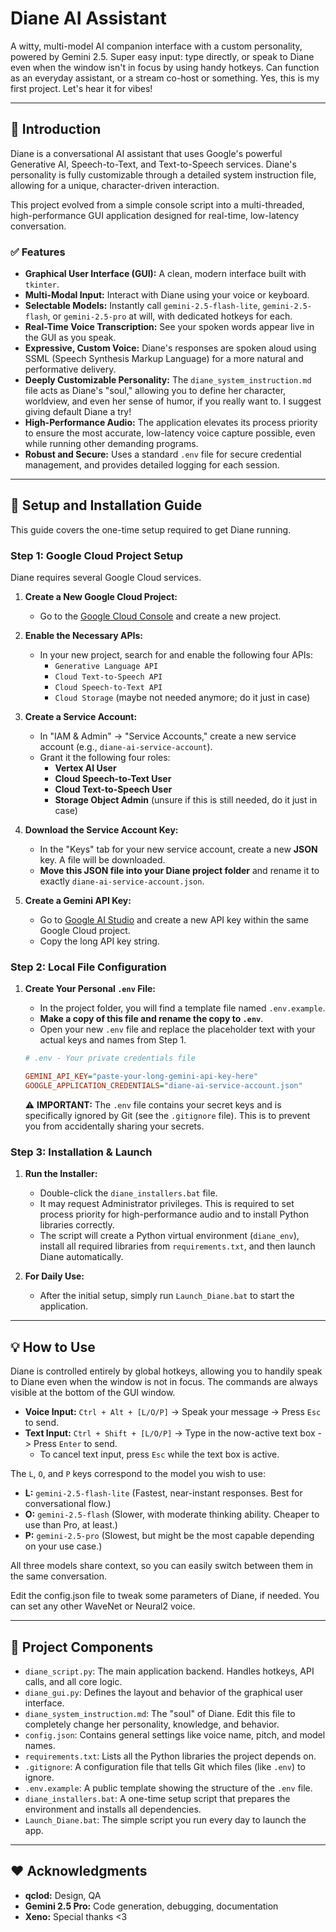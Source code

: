 # Diane AI Assistant

A witty, multi-model AI companion interface with a custom personality, powered by Gemini 2.5.
Super easy input: type directly, or speak to Diane even when the window isn't in focus by using handy hotkeys.
Can function as an everyday assistant, or a stream co-host or something.
Yes, this is my first project. Let's hear it for vibes!

---

## 🚀 Introduction

Diane is a conversational AI assistant that uses Google's powerful Generative AI, Speech-to-Text, and Text-to-Speech services. Diane's personality is fully customizable through a detailed system instruction file, allowing for a unique, character-driven interaction.

This project evolved from a simple console script into a multi-threaded, high-performance GUI application designed for real-time, low-latency conversation.

### ✅ Features
- **Graphical User Interface (GUI):** A clean, modern interface built with `tkinter`.
- **Multi-Modal Input:** Interact with Diane using your voice or keyboard.
- **Selectable Models:** Instantly call `gemini-2.5-flash-lite`, `gemini-2.5-flash`, or `gemini-2.5-pro` at will, with dedicated hotkeys for each.
- **Real-Time Voice Transcription:** See your spoken words appear live in the GUI as you speak.
- **Expressive, Custom Voice:** Diane's responses are spoken aloud using SSML (Speech Synthesis Markup Language) for a more natural and performative delivery.
- **Deeply Customizable Personality:** The `diane_system_instruction.md` file acts as Diane's "soul," allowing you to define her character, worldview, and even her sense of humor, if you really want to. I suggest giving default Diane a try!
- **High-Performance Audio:** The application elevates its process priority to ensure the most accurate, low-latency voice capture possible, even while running other demanding programs.
- **Robust and Secure:** Uses a standard `.env` file for secure credential management, and provides detailed logging for each session.

---

## 🔧 Setup and Installation Guide

This guide covers the one-time setup required to get Diane running.

### Step 1: Google Cloud Project Setup

Diane requires several Google Cloud services.

1.  **Create a New Google Cloud Project:**
    - Go to the [Google Cloud Console](https://console.cloud.google.com/) and create a new project.

2.  **Enable the Necessary APIs:**
    - In your new project, search for and enable the following four APIs:
      - `Generative Language API`
      - `Cloud Text-to-Speech API`
      - `Cloud Speech-to-Text API`
      - `Cloud Storage` (maybe not needed anymore; do it just in case)

3.  **Create a Service Account:**
    - In "IAM & Admin" -> "Service Accounts," create a new service account (e.g., `diane-ai-service-account`).
    - Grant it the following four roles:
      - **Vertex AI User**
      - **Cloud Speech-to-Text User**
      - **Cloud Text-to-Speech User**
      - **Storage Object Admin** (unsure if this is still needed, do it just in case)

4.  **Download the Service Account Key:**
    - In the "Keys" tab for your new service account, create a new **JSON** key. A file will be downloaded.
    - **Move this JSON file into your Diane project folder** and rename it to exactly `diane-ai-service-account.json`.

5.  **Create a Gemini API Key:**
    - Go to [Google AI Studio](https://aistudio.google.com/app/apikey) and create a new API key within the same Google Cloud project.
    - Copy the long API key string.

### Step 2: Local File Configuration

1.  **Create Your Personal `.env` File:**
    - In the project folder, you will find a template file named `.env.example`.
    - **Make a copy of this file and rename the copy to `.env`**.
    - Open your new `.env` file and replace the placeholder text with your actual keys and names from Step 1.

    ```ini
    # .env - Your private credentials file
    
    GEMINI_API_KEY="paste-your-long-gemini-api-key-here"
    GOOGLE_APPLICATION_CREDENTIALS="diane-ai-service-account.json"
    ```
    ⚠️ **IMPORTANT:** The `.env` file contains your secret keys and is specifically ignored by Git (see the `.gitignore` file). This is to prevent you from accidentally sharing your secrets.

### Step 3: Installation & Launch

1.  **Run the Installer:**
    - Double-click the `diane_installers.bat` file.
    - It may request Administrator privileges. This is required to set process priority for high-performance audio and to install Python libraries correctly.
    - The script will create a Python virtual environment (`diane_env`), install all required libraries from `requirements.txt`, and then launch Diane automatically.

2.  **For Daily Use:**
    - After the initial setup, simply run `Launch_Diane.bat` to start the application.

---

## 💡 How to Use

Diane is controlled entirely by global hotkeys, allowing you to handily speak to Diane even when the window is not in focus. The commands are always visible at the bottom of the GUI window.

- **Voice Input:** `Ctrl + Alt + [L/O/P]` -> Speak your message -> Press `Esc` to send.
- **Text Input:** `Ctrl + Shift + [L/O/P]` -> Type in the now-active text box -> Press `Enter` to send.
  - To cancel text input, press `Esc` while the text box is active.

The `L`, `O`, and `P` keys correspond to the model you wish to use:
- **L:** `gemini-2.5-flash-lite` (Fastest, near-instant responses. Best for conversational flow.)
- **O:** `gemini-2.5-flash` (Slower, with moderate thinking ability. Cheaper to use than Pro, at least.)
- **P:** `gemini-2.5-pro` (Slowest, but might be the most capable depending on your use case.)

All three models share context, so you can easily switch between them in the same conversation.

Edit the config.json file to tweak some parameters of Diane, if needed. You can set any other WaveNet or Neural2 voice.

---

## 📂 Project Components

-   `diane_script.py`: The main application backend. Handles hotkeys, API calls, and all core logic.
-   `diane_gui.py`: Defines the layout and behavior of the graphical user interface.
-   `diane_system_instruction.md`: The "soul" of Diane. Edit this file to completely change her personality, knowledge, and behavior.
-   `config.json`: Contains general settings like voice name, pitch, and model names.
-   `requirements.txt`: Lists all the Python libraries the project depends on.
-   `.gitignore`: A configuration file that tells Git which files (like `.env`) to ignore.
-   `.env.example`: A public template showing the structure of the `.env` file.
-   `diane_installers.bat`: A one-time setup script that prepares the environment and installs all dependencies.
-   `Launch_Diane.bat`: The simple script you run every day to launch the app.

---

## ❤️ Acknowledgments

-   **qclod:** Design, QA
-   **Gemini 2.5 Pro:** Code generation, debugging, documentation
-	**Xeno:** Special thanks <3
